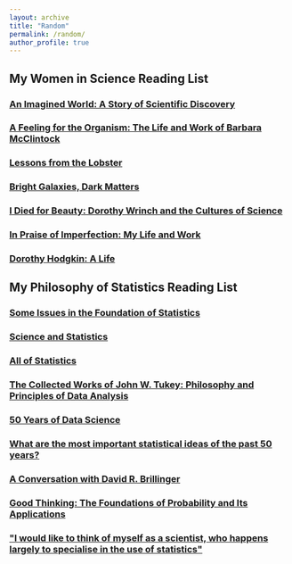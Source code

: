 ```yaml
---
layout: archive
title: "Random"
permalink: /random/
author_profile: true
---
```


## My Women in Science Reading List

### [An Imagined World: A Story of Scientific Discovery](https://www.amazon.com/Imagined-World-Story-Scientific-Discovery/dp/0140062041)

### [A Feeling for the Organism: The Life and Work of Barbara McClintock](https://www.amazon.com/Feeling-Organism-10th-Aniversary-McClintock-dp-0805074589/dp/0805074589/)

### [Lessons from the Lobster](https://www.amazon.com/Lessons-Lobster-Marders-Neuroscience-Press-ebook/dp/B07DK1Q71Z)

### [Bright Galaxies, Dark Matters](https://www.amazon.com/Bright-Galaxies-Matters-MASTERS-PHYSICS/dp/1563962314)

### [I Died for Beauty: Dorothy Wrinch and the Cultures of Science](https://www.amazon.com/Died-Beauty-Dorothy-Cultures-Science/dp/0199732590)

### [In Praise of Imperfection: My Life and Work](https://www.amazon.com/Praise-Imperfection-My-Life-Work/dp/0465032176)

### [Dorothy Hodgkin: A Life](https://www.amazon.com/Dorothy-Crowfoot-Hodgkin-Patterns-Proteins/dp/1448217601)


## My Philosophy of Statistics Reading List

### [Some Issues in the Foundation of Statistics](https://link.springer.com/article/10.1007/BF00208723)

### [Science and Statistics](https://www.jstor.org/stable/2286841)

### [All of Statistics](https://www.stat.cmu.edu/~larry/all-of-statistics/cool.jpg)

### [The Collected Works of John W. Tukey: Philosophy and Principles of Data Analysis](https://www.amazon.com/dp/0412742500/)

### [50 Years of Data Science](https://www.tandfonline.com/doi/full/10.1080/10618600.2017.1384734)

### [What are the most important statistical ideas of the past 50 years?](https://statmodeling.stat.columbia.edu/2020/12/09/what-are-the-most-important-statistical-ideas-of-the-past-50-years/)

### [A Conversation with David R. Brillinger](https://arxiv.org/abs/1201.2047)

### [Good Thinking: The Foundations of Probability and Its Applications](https://www.amazon.com/Good-Thinking-Foundations-Probability-Applications/dp/0486474380)

### ["I would like to think of myself as a scientist, who happens largely to specialise in the use of statistics"](https://www.statisticsviews.com/article/i-would-like-to-think-of-myself-as-a-scientist-who-happens-largely-to-specialise-in-the-use-of-statistics-an-interview-with-sir-david-cox/)





